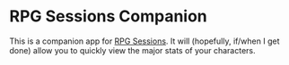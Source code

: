 # RPG Sessions Companion 

This is a companion app for [RPG Sessions](https://rpgsessions.com). It will (hopefully, if/when I get done) allow you to quickly view the major stats of your characters.